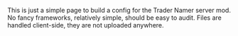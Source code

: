 This is just a simple page to build a config for the Trader Namer server mod.
No fancy frameworks, relatively simple, should be easy to audit.
Files are handled client-side, they are not uploaded anywhere.
